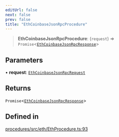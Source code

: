 ```yaml
---
editUrl: false
next: false
prev: false
title: "EthCoinbaseJsonRpcProcedure"
---
```


> **EthCoinbaseJsonRpcProcedure**: (`request`) => `Promise`\<[`EthCoinbaseJsonRpcResponse`](/reference/tevm/procedures/type-aliases/ethcoinbasejsonrpcresponse/)\>

## Parameters

• **request**: [`EthCoinbaseJsonRpcRequest`](/reference/tevm/procedures/type-aliases/ethcoinbasejsonrpcrequest/)

## Returns

`Promise`\<[`EthCoinbaseJsonRpcResponse`](/reference/tevm/procedures/type-aliases/ethcoinbasejsonrpcresponse/)\>

## Defined in

[procedures/src/eth/EthProcedure.ts:93](https://github.com/evmts/tevm-monorepo/blob/main/packages/procedures/src/eth/EthProcedure.ts#L93)
